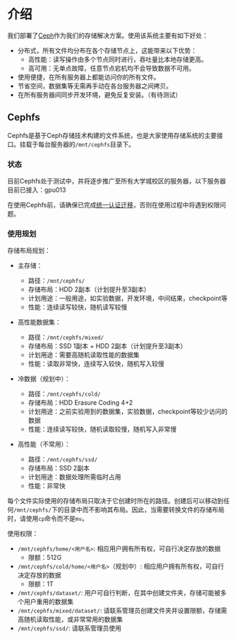 # 介绍

我们部署了[Ceph](https://ceph.io/)作为我们的存储解决方案。使用该系统主要有如下好处：
* 分布式，所有文件均分布在各个存储节点上，这能带来以下优势：
  * 高性能：读写操作由多个节点同时进行，吞吐量比本地存储更高。
  * 高可用：无单点故障，任意节点宕机均不会导致数据不可用。
* 使用便捷，在所有服务器上都能访问你的所有文件。
* 节省空间，数据集等无需再手动在各台服务器之间拷贝。
* 在所有服务器间同步开发环境，避免反复安装。（有待测试）

## Cephfs

Cephfs是基于Ceph存储技术构建的文件系统，也是大家使用存储系统的主要接口。挂载于每台服务器的`/mnt/cephfs`目录下。

### 状态

目前Cephfs处于测试中，并将逐步推广至所有大学城校区的服务器，以下服务器目前已接入：gpu013

在使用Cephfs前，请确保已完成[统一认证迁移](../auth/migration.md)，否则在使用过程中将遇到权限问题。

### 使用规划

存储布局规划：

* 主存储：
  * 路径：`/mnt/cephfs/`
  * 存储布局：HDD 2副本（计划提升至3副本）
  * 计划用途：一般用途，如实验数据，开发环境，中间结果，checkpoint等
  * 性能：连续读写较快，随机读写较慢

* 高性能数据集：
  * 路径：`/mnt/cephfs/mixed/`
  * 存储布局：SSD 1副本 + HDD 2副本（计划提升至3副本）
  * 计划用途：需要高随机读取性能的数据集
  * 性能：读取非常快，连续写入较快，随机写入较慢

* 冷数据（规划中）：
  * 路径：`/mnt/cephfs/cold/`
  * 存储布局：HDD Erasure Coding 4+2
  * 计划用途：之前实验用到的数据集，实验数据，checkpoint等较少访问的数据
  * 性能：连续读写较快，随机读取较慢，随机写入非常慢

* 高性能（不常用）：
  * 路径：`/mnt/cephfs/ssd/`
  * 存储布局：SSD 2副本
  * 计划用途：数据处理所需临时占用
  * 性能：非常快

每个文件实际使用的存储布局只取决于它创建时所在的路径。创建后可以移动到任何`/mnt/cephfs/`下的目录中而不影响其布局。因此，当需要转换文件的存储布局时，请使用`cp`命令而不是`mv`。

使用权限：

* `/mnt/cephfs/home/<用户名>`: 相应用户拥有所有权，可自行决定存放的数据
  * 限额：512G
* `/mnt/cephfs/cold/home/<用户名>`（规划中）: 相应用户拥有所有权，可自行决定存放的数据
  * 限额：1T
* `/mnt/cephfs/dataset/`: 用户可自行判断，在其中创建文件夹，存储可能被多个用户重用的数据集
* `/mnt/cephfs/mixed/dataset/`: 请联系管理员创建文件夹并设置限额，存储需高随机读取性能，或非常常用的数据集
* `/mnt/cephfs/ssd/`: 请联系管理员使用
